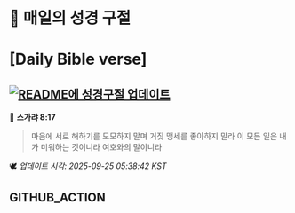 # 🙏 매일의 성경 구절
# [Daily Bible verse]
## [![README에 성경구절 업데이트](https://github.com/DONGSUKA/first_test/actions/workflows/update-readme-bible.yml/badge.svg)](https://github.com/DONGSUKA/first_test/actions/workflows/update-readme-bible.yml)
<!-- START_BIBLE_VERSE -->
📖 **스가랴 8:17**
> 마음에 서로 해하기를 도모하지 말며 거짓 맹세를 좋아하지 말라 이 모든 일은 내가 미워하는 것이니라 여호와의 말이니라

🕊️ _업데이트 시각: 2025-09-25 05:38:42 KST_
  <!-- END_BIBLE_VERSE -->
## GITHUB_ACTION

